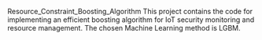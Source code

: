 Resource_Constraint_Boosting_Algorithm
This project contains the code for implementing an efficient boosting algorithm for IoT security monitoring and resource management. The chosen Machine Learning method is LGBM.
